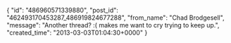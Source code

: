  {
   "id": "486960571339880",
   "post_id": "462493170453287_486919824677288",
   "from_name": "Chad Brodgesell",
   "message": "Another thread? :( makes me want to cry trying to keep up.",
   "created_time": "2013-03-03T01:04:30+0000"
 }
